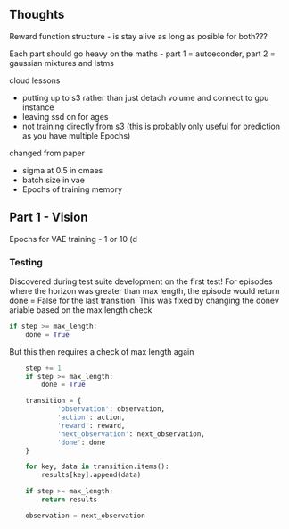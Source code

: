 ## Thoughts

Reward function structure - is stay alive as long as posible for both???

Each part should go heavy on the maths - part 1 = autoeconder, part 2 = gaussian mixtures and lstms

cloud lessons
- putting up to s3 rather than just detach volume and connect to gpu instance
- leaving ssd on for ages
- not training directly from s3 (this is probably only useful for prediction as you have multiple Epochs)

changed from paper
- sigma at 0.5 in cmaes
- batch size in vae
- Epochs of training memory

## Part 1 - Vision

Epochs for VAE training - 1 or 10 (d

### Testing

Discovered during test suite development on the first test!  For episodes where the horizon was greater than max length, the episode would return done = False for the last transition.  This was fixed by changing the donev ariable based on the max length check

```python
if step >= max_length:
	done = True
```

But this then requires a check of max length again

```python
	step += 1
	if step >= max_length:
		done = True

	transition = {
			'observation': observation,
			'action': action,
			'reward': reward,
			'next_observation': next_observation,
			'done': done
	}

	for key, data in transition.items():
		results[key].append(data)

	if step >= max_length:
		return results

	observation = next_observation
```

